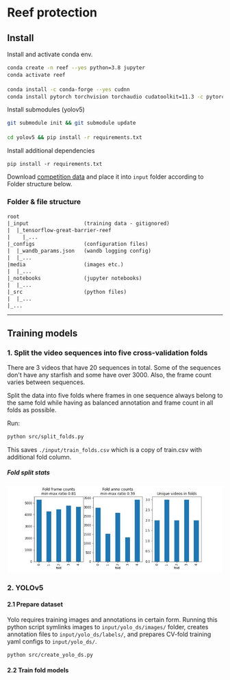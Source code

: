 # Reef protection

## Install

Install and activate conda env.

```bash
conda create -n reef --yes python=3.8 jupyter
conda activate reef

conda install -c conda-forge --yes cudnn
conda install pytorch torchvision torchaudio cudatoolkit=11.3 -c pytorch
```

Install submodules (yolov5)

```bash
git submodule init && git submodule update

cd yolov5 && pip install -r requirements.txt
```

Install additional dependencies

```
pip install -r requirements.txt
```

Download [competition data](https://www.kaggle.com/c/tensorflow-great-barrier-reef/data) and place it into `input` folder according to Folder structure below.  

### Folder & file structure
```
root
|_input                  (training data - gitignored)
|  |_tensorflow-great-barrier-reef
|    |_...
|_configs                (configuration files)
|  |_wandb_params.json   (wandb logging config)
|  |_...
|media                   (images etc.)
|  |_...
|_notebooks              (jupyter notebooks)
|  |_...
|_src                    (python files)
|  |_...
|_...
```

_____________________________

## Training models

### 1. Split the video sequences into five cross-validation folds

There are 3 videos that have 20 sequences in total. Some of the sequences don't have any starfish and some have over 3000. Also, the frame count varies between sequences.

Split the data into five folds where frames in one sequence always belong to the same fold while having as balanced annotation and frame count in all folds as possible.

Run:

```bash
python src/split_folds.py
```

This saves `./input/train_folds.csv` which is a copy of train.csv with additional fold column.

##### Fold split stats

![fold split](./media/fold_split.jpg)


### 2. YOLOv5

#### 2.1 Prepare dataset

Yolo requires training images and annotations in certain form. Running this python script symlinks images to `input/yolo_ds/images/` folder, creates annotation files to `input/yolo_ds/labels/`, and prepares CV-fold training yaml configs to `input/yolo_ds/`.

```bash
python src/create_yolo_ds.py
```

#### 2.2 Train fold models
